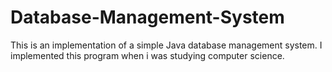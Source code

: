 # Database-Management-System
This is an implementation of a simple Java database management system. I implemented this program when i was studying computer science.
